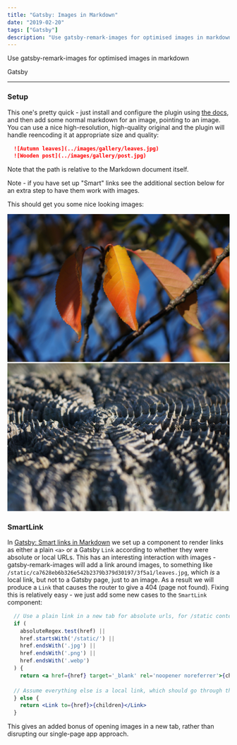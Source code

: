 ```yaml
---
title: "Gatsby: Images in Markdown"
date: "2019-02-20"
tags: ["Gatsby"]
description: "Use gatsby-remark-images for optimised images in markdown"
---
```


Use gatsby-remark-images for optimised images in markdown<!--end-->

<label color='violet' as='a' href='https://www.gatsbyjs.org/'>Gatsby</label>

---

### Setup

This one's pretty quick - just install and configure the plugin using [the docs](https://www.gatsbyjs.org/packages/gatsby-remark-images/), and then add some normal markdown for an image, pointing to an image. You can use a nice high-resolution, high-quality original and the plugin will handle reencoding it at appropriate size and quality:

```markdown
  ![Autumn leaves](../images/gallery/leaves.jpg)
  ![Wooden post](../images/gallery/post.jpg)
```

Note that the path is relative to the Markdown document itself.

<message negative=true>Note - if you have set up "Smart" links see the additional section below for an extra step to have them work with images.</message>

This should get you some nice looking images:

![Autumn leaves](../images/gallery/leaves.jpg)
![Wooden post](../images/gallery/post.jpg)


### SmartLink

In [Gatsby: Smart links in Markdown](./gatsby-smart-links) we set up a component to render links as either a plain `<a>` or a Gatsby `Link` according to whether they were absolute or local URLs. This has an interesting interaction with images - gatsby-remark-images will add a link around images, to something like `/static/ca7628eb6b326e542b2379b379d30197/3f5a1/leaves.jpg`, which _is_ a local link, but not to a Gatsby page, just to an image. As a result we will produce a `Link` that causes the router to give a 404 (page not found). Fixing this is relatively easy - we just add some new cases to the `SmartLink` component:

```jsx
  // Use a plain link in a new tab for absolute urls, for /static content, and for images
  if (
    absoluteRegex.test(href) ||
    href.startsWith('/static/') ||
    href.endsWith('.jpg') ||
    href.endsWith('.png') ||
    href.endsWith('.webp')
  ) {
    return <a href={href} target='_blank' rel='noopener noreferrer'>{children}</a>

  // Assume everything else is a local link, which should go through the router
  } else {
    return <Link to={href}>{children}</Link>
  } 
```

This gives an added bonus of opening images in a new tab, rather than disrupting our single-page app approach.